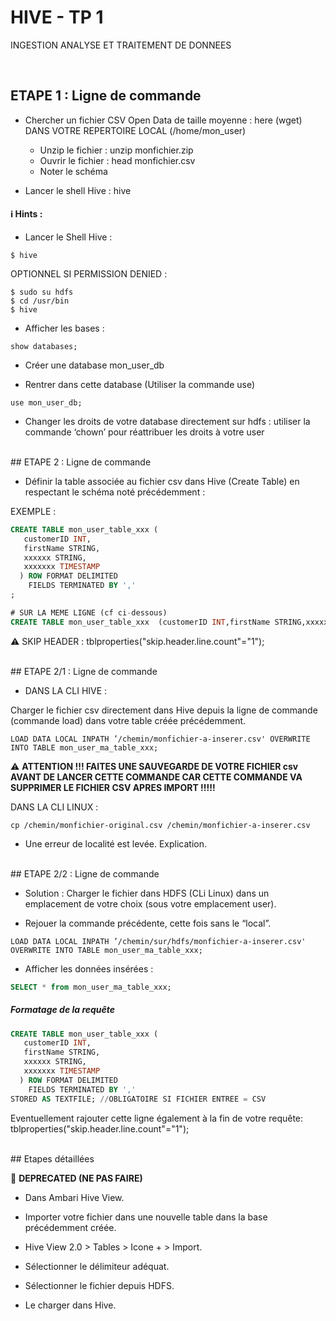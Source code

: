 # HIVE - TP 1
INGESTION ANALYSE ET TRAITEMENT DE DONNEES

<br/>

## ETAPE 1 : Ligne de commande

* Chercher un fichier CSV Open Data de taille moyenne : here (wget) DANS VOTRE REPERTOIRE LOCAL (/home/mon_user)

    * Unzip le fichier : unzip monfichier.zip
    * Ouvrir le fichier : head monfichier.csv
    * Noter le schéma

* Lancer le shell Hive : hive

#### :information_source: Hints :

* Lancer le Shell Hive :
```console
$ hive
```

OPTIONNEL SI PERMISSION DENIED :
```console
$ sudo su hdfs
$ cd /usr/bin
$ hive
```

* Afficher les bases :
```console
show databases;
```

* Créer une database mon_user_db

* Rentrer dans cette database (Utiliser la commande use)
```console
use mon_user_db;
```

* Changer les droits de votre database directement sur hdfs : utiliser la commande ‘chown’ pour réattribuer les droits à votre user

<br/>
## ETAPE 2 : Ligne de commande

* Définir la table associée au fichier csv dans Hive (Create Table) en respectant le schéma noté précédemment :

EXEMPLE :
```sql
CREATE TABLE mon_user_table_xxx (
   customerID INT,
   firstName STRING,
   xxxxxx STRING,
   xxxxxxx TIMESTAMP
  ) ROW FORMAT DELIMITED
    FIELDS TERMINATED BY ','
;

# SUR LA MEME LIGNE (cf ci-dessous)
CREATE TABLE mon_user_table_xxx  (customerID INT,firstName STRING,xxxxxxx STRING, xxxxx TIMESTAMP) ROW FORMAT DELIMITED FIELDS TERMINATED BY ',';
```

:warning: SKIP HEADER : tblproperties("skip.header.line.count"="1");

<br/>
## ETAPE 2/1 : Ligne de commande

* DANS LA CLI HIVE :

Charger le fichier csv directement dans Hive depuis la ligne de commande (commande load) dans votre table créée précédemment.
```console
LOAD DATA LOCAL INPATH ’/chemin/monfichier-a-inserer.csv' OVERWRITE INTO TABLE mon_user_ma_table_xxx;
```

:warning: **ATTENTION !!! FAITES UNE SAUVEGARDE DE VOTRE FICHIER csv AVANT DE LANCER CETTE COMMANDE CAR CETTE COMMANDE VA SUPPRIMER LE FICHIER CSV APRES IMPORT !!!!!**

DANS LA CLI LINUX : 
```console
cp /chemin/monfichier-original.csv /chemin/monfichier-a-inserer.csv
```

* Une erreur de localité est levée. Explication.

<br/>
## ETAPE 2/2 : Ligne de commande

* Solution : Charger le fichier dans HDFS (CLi Linux) dans un emplacement de votre choix (sous votre emplacement user).

* Rejouer la commande précédente, cette fois sans le “local”.
```console
LOAD DATA LOCAL INPATH ’/chemin/sur/hdfs/monfichier-a-inserer.csv' OVERWRITE INTO TABLE mon_user_ma_table_xxx;
```

* Afficher les données insérées :        
```sql
SELECT * from mon_user_ma_table_xxx;
```

##### Formatage de la requête 

```sql
CREATE TABLE mon_user_table_xxx (
   customerID INT,
   firstName STRING,
   xxxxxx STRING,
   xxxxxxx TIMESTAMP
  ) ROW FORMAT DELIMITED
    FIELDS TERMINATED BY ','
STORED AS TEXTFILE; //OBLIGATOIRE SI FICHIER ENTREE = CSV
```

Eventuellement rajouter cette ligne également à la fin de votre requête:
tblproperties("skip.header.line.count"="1");

<br/>
## Etapes détaillées

:no_entry_sign: **DEPRECATED (NE PAS FAIRE)**

* Dans Ambari Hive View.

* Importer votre fichier dans une nouvelle table dans la base précédemment créée.

* Hive View 2.0 > Tables > Icone + > Import.
* Sélectionner le délimiteur adéquat.
* Sélectionner le fichier depuis HDFS.
* Le charger dans Hive.
